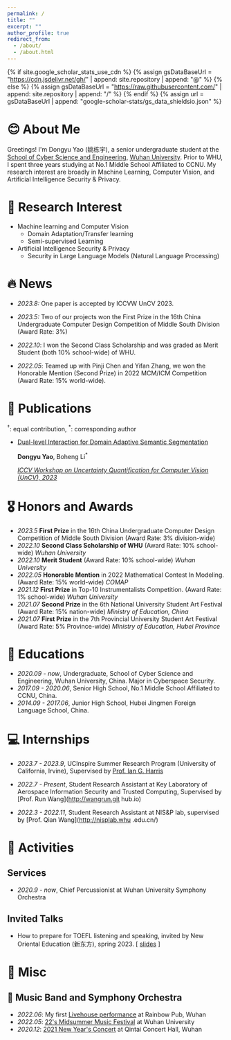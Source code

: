 ```yaml
---
permalink: /
title: ""
excerpt: ""
author_profile: true
redirect_from: 
  - /about/
  - /about.html
---
```


{% if site.google_scholar_stats_use_cdn %}
{% assign gsDataBaseUrl = "https://cdn.jsdelivr.net/gh/" | append: site.repository | append: "@" %}
{% else %}
{% assign gsDataBaseUrl = "https://raw.githubusercontent.com/" | append: site.repository | append: "/" %}
{% endif %}
{% assign url = gsDataBaseUrl | append: "google-scholar-stats/gs_data_shieldsio.json" %}

<span class='anchor' id='about-me'></span>

# 😊 About Me

Greetings! 
I'm Dongyu Yao (姚栋宇), a senior undergraduate student at the [School of Cyber Science and Engineering](http://cse.whu.edu.cn/index.htm), [Wuhan University](https://www.whu.edu.cn/).  Prior to WHU, I spent three years studying at No.1 Middle School Affiliated to CCNU. My research interest are broadly in Machine Learning, Computer Vision, and Artificial Intelligence Security & Privacy.



# 🔬 Research Interest 

- Machine learning and Computer Vision
  - Domain Adaptation/Transfer learning
  - Semi-supervised Learning
- Artificial Intelligence Security & Privacy
  - Security in Large Language Models (Natural Language Processing)




# 🔥 News

- *2023.8:* One paper is accepted by ICCVW UnCV 2023.

- *2023.5:* Two of our projects won the First Prize in the 16th China Undergraduate Computer Design Competition of Middle South Division (Award Rate: 3%)
- *2022.10*: I won the Second Class Scholarship and was graded as Merit Student (both 10% school-wide) of WHU.
- *2022.05*: Teamed up with Pinji Chen and Yifan Zhang, we won  the Honorable Mention (Second Prize) in 2022 MCM/ICM Competition (Award Rate: 15% world-wide). 



# 📝 Publications 

<sup>&dagger;</sup>: equal contribution, <sup>*</sup>: corresponding author

- [Dual-level Interaction for Domain Adaptive Semantic Segmentation](https://arxiv.org/abs/2307.07972)

  **Dongyu Yao**, Boheng Li<sup>*</sup>

  [*ICCV Workshop on Uncertainty Quantification for Computer Vision (UnCV), 2023*](https://uncv2023.github.io/papers/)
  
  
  
  ## <!-- 🖨️In submission & Preprint。-->

# 🎖 Honors and Awards

- *2023.5* **First Prize** in the 16th China Undergraduate Computer Design Competition of Middle South Division (Award Rate: 3% division-wide)
- *2022.10* **Second Class Scholarship of WHU** (Award Rate: 10% school-wide) *Wuhan University*
- *2022.10* **Merit Student** (Award Rate: 10% school-wide) *Wuhan University*
- *2022.05* **Honorable Mention** in 2022 Mathematical Contest In Modeling. (Award Rate: 15% world-wide) *COMAP*
- *2021.12* **First Prize** in Top-10 Instrumentalists Competition. (Award Rate: 1% school-wide) *Wuhan University*
- *2021.07* **Second Prize** in the 6th National University Student Art Festival (Award Rate: 15% nation-wide) *Ministry of Education, China*
- *2021.07* **First Prize** in the 7th Provincial University Student Art Festival (Award Rate: 5% Province-wide) *Ministry of Education, Hubei Province*



# 📖 Educations
- *2020.09 - now*, Undergraduate, School of Cyber Science and Engineering, Wuhan University, China. Major in Cyberspace Security. 
- *2017.09 - 2020.06*, Senior High School, No.1 Middle School Affiliated to CCNU, China.
- *2014.09 - 2017.06*, Junior High School, Hubei Jingmen Foreign Language School, China.



# 💻 Internships

- *2023.7 - 2023.9*, UCInspire Summer Research Program (University of California, Irvine), Supervised by [Prof. Ian G. Harris](https://www.ics.uci.edu/~harris/index.html)

- *2022.7 - Present*, Student Research Assistant at Key Laboratory of Aerospace Information Security and Trusted Computing, Supervised by [Prof. Run Wang](http://wangrun.git
  hub.io)
- *2022.3 - 2022.11,* Student Research Assistant at NIS&P lab, supervised by [Prof. Qian Wang](http://nisplab.whu
  .edu.cn/)



# 🎢 Activities

## Services

- *2020.9 - now*, Chief Percussionist at Wuhan University Symphony Orchestra

## Invited Talks

- How to prepare for TOEFL listening and speaking, invited by New Oriental Education (新东方), spring 2023. [ [slides](..\slides\托福听力口语分享.pdf) ]



# 🍲 Misc

## 🥁 Music Band and Symphony Orchestra

- *2022.06*: My first [Livehouse performance](https://www.bilibili.com/video/BV1sv4y1g7qN/?share_source=copy_web&vd_source=8f0429a3bfdcc372918b74988b4ea093) at Rainbow Pub, Wuhan
- *2022.05*: [22's Midsummer Music Festival]( https://www.bilibili.com/video/BV1qr4y1E7sh/?share_source=copy_web&vd_source=8f0429a3bfdcc372918b74988b4ea093) at Wuhan University
- *2020.12*: [2021 New Year's Concert]( https://www.bilibili.com/video/BV1Qp4y1q7yd/?share_source=copy_web&vd_source=8f0429a3bfdcc372918b74988b4ea093) at Qintai Concert Hall, Wuhan








